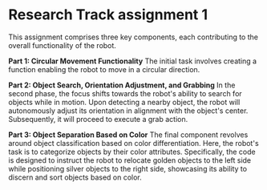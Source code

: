 # Research Track assignment 1
This assignment comprises three key components, each contributing to the overall functionality of the robot.

**Part 1: Circular Movement Functionality**
The initial task involves creating a function enabling the robot to move in a circular direction. 

**Part 2: Object Search, Orientation Adjustment, and Grabbing**
In the second phase, the focus shifts towards the robot's ability to search for objects while in motion. Upon detecting a nearby object, the robot will autonomously adjust its orientation in alignment with the object's center. Subsequently, it will proceed to execute a grab action.

**Part 3: Object Separation Based on Color**
The final component revolves around object classification based on color differentiation. Here, the robot's task is to categorize objects by their color attributes. Specifically, the code is designed to instruct the robot to relocate golden objects to the left side while positioning silver objects to the right side, showcasing its ability to discern and sort objects based on color.



